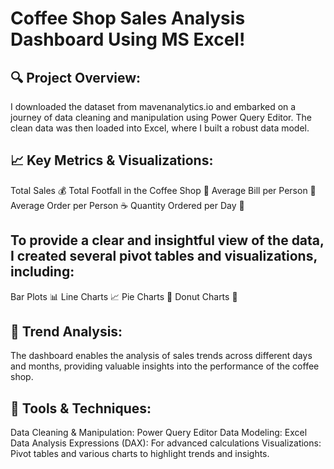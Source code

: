  # Coffee Shop Sales Analysis Dashboard Using MS Excel! 
## 🔍 Project Overview:
I downloaded the dataset from mavenanalytics.io and embarked on a journey of data cleaning and manipulation using Power Query Editor. The clean data was then loaded into Excel, where I built a robust data model.

## 📈 Key Metrics & Visualizations:
Total Sales 💰
Total Footfall in the Coffee Shop 👥
Average Bill per Person 🧾
Average Order per Person ☕
Quantity Ordered per Day 📅

## To provide a clear and insightful view of the data, I created several pivot tables and visualizations, including:
Bar Plots 📊
Line Charts 📈
Pie Charts 🍰
Donut Charts 🍩

## 📅 Trend Analysis:
The dashboard enables the analysis of sales trends across different days and months, providing valuable insights into the performance of the coffee shop.

## 🔧 Tools & Techniques:
Data Cleaning & Manipulation: Power Query Editor
Data Modeling: Excel
Data Analysis Expressions (DAX): For advanced calculations
Visualizations: Pivot tables and various charts to highlight trends and insights.
